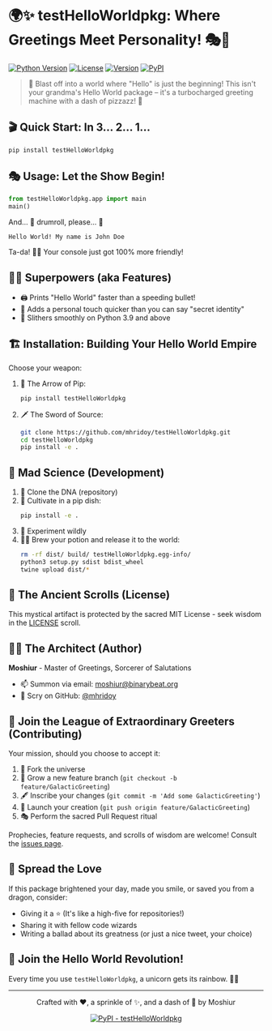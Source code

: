 # 🌍✨ testHelloWorldpkg: Where Greetings Meet Personality! 🎭👋

[![Python Version](https://img.shields.io/badge/python-3.9%2B-blue.svg)](https://www.python.org/downloads/)
[![License](https://img.shields.io/badge/license-MIT-green.svg)](https://opensource.org/licenses/MIT)
[![Version](https://img.shields.io/badge/version-0.0.6-orange.svg)](https://pypi.org/project/testHelloWorldpkg/)
[![PyPI](https://img.shields.io/badge/PyPI-testHelloWorldpkg-brightgreen.svg)](https://pypi.org/project/testHelloWorldpkg/)

> 🚀 Blast off into a world where "Hello" is just the beginning! This isn't your grandma's Hello World package – it's a turbocharged greeting machine with a dash of pizzazz! 🎉

## 🎬 Quick Start: In 3... 2... 1...

```bash
pip install testHelloWorldpkg
```

## 🎭 Usage: Let the Show Begin!

```python
from testHelloWorldpkg.app import main
main()
```

And... 🥁 drumroll, please... 🥁

```
Hello World! My name is John Doe
```

Ta-da! 🎩✨ Your console just got 100% more friendly!

## 🦸‍♂️ Superpowers (aka Features)

- 🖨️ Prints "Hello World" faster than a speeding bullet!
- 🧑 Adds a personal touch quicker than you can say "secret identity"
- 🐍 Slithers smoothly on Python 3.9 and above

## 🏗️ Installation: Building Your Hello World Empire

Choose your weapon:

1. 🏹 The Arrow of Pip:
   ```bash
   pip install testHelloWorldpkg
   ```

2. 🗡️ The Sword of Source:
   ```bash
   git clone https://github.com/mhridoy/testHelloWorldpkg.git
   cd testHelloWorldpkg
   pip install -e .
   ```

## 🧪 Mad Science (Development)

1. 🧬 Clone the DNA (repository)
2. 🦠 Cultivate in a pip dish:
   ```bash
   pip install -e .
   ```
3. 🔬 Experiment wildly
4. 🧙‍♂️ Brew your potion and release it to the world:
   ```bash
   rm -rf dist/ build/ testHelloWorldpkg.egg-info/
   python3 setup.py sdist bdist_wheel
   twine upload dist/*
   ```

## 📜 The Ancient Scrolls (License)

This mystical artifact is protected by the sacred MIT License - seek wisdom in the [LICENSE](LICENSE) scroll.

## 🧙‍♂️ The Architect (Author)

**Moshiur** - Master of Greetings, Sorcerer of Salutations

- 📫 Summon via email: [moshiur@binarybeat.org](mailto:moshiur@binarybeat.org)
- 🔮 Scry on GitHub: [@mhridoy](https://github.com/mhridoy)

## 🤝 Join the League of Extraordinary Greeters (Contributing)

Your mission, should you choose to accept it:

1. 🍴 Fork the universe
2. 🌿 Grow a new feature branch (`git checkout -b feature/GalacticGreeting`)
3. 🖋️ Inscribe your changes (`git commit -m 'Add some GalacticGreeting'`)
4. 🚀 Launch your creation (`git push origin feature/GalacticGreeting`)
5. 🎭 Perform the sacred Pull Request ritual

Prophecies, feature requests, and scrolls of wisdom are welcome! Consult the [issues page](https://github.com/mhridoy/testHelloWorldpkg/issues).

## 💖 Spread the Love

If this package brightened your day, made you smile, or saved you from a dragon, consider:

- Giving it a ⭐️ (It's like a high-five for repositories!)
- Sharing it with fellow code wizards
- Writing a ballad about its greatness (or just a nice tweet, your choice)

## 🌈 Join the Hello World Revolution!

Every time you use `testHelloWorldpkg`, a unicorn gets its rainbow. 🦄🌈

---

<p align="center">Crafted with ❤️, a sprinkle of ✨, and a dash of 🤪 by Moshiur</p>

<p align="center">
  <a href="https://pypi.org/project/testHelloWorldpkg/">
    <img src="https://img.shields.io/badge/PyPI-testHelloWorldpkg-blue?style=for-the-badge&logo=pypi" alt="PyPI - testHelloWorldpkg">
  </a>
</p>